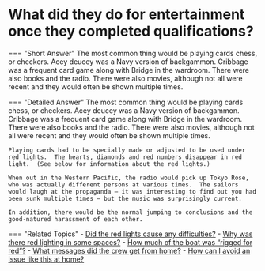 # What did they do for entertainment once they completed qualifications?


=== "Short Answer"
    The most common thing would be playing cards chess, or checkers. Acey deucey was a Navy version of backgammon. Cribbage was a frequent card game along with Bridge in the wardroom. There were also books and the radio. There were also movies, although not all were recent and they would often be shown multiple times.

=== "Detailed Answer"
    The most common thing would be playing cards chess, or checkers.  Acey deucey was a Navy version of backgammon.  Cribbage was a frequent card game along with Bridge in the wardroom.  There were also books and the radio.  There were also movies, although not all were recent and they would often be shown multiple times.

    Playing cards had to be specially made or adjusted to be used under red lights.  The hearts, diamonds and red numbers disappear in red light.  (See below for information about the red lights.)

    When out in the Western Pacific, the radio would pick up Tokyo Rose, who was actually different persons at various times.  The sailors would laugh at the propaganda – it was interesting to find out you had been sunk multiple times – but the music was surprisingly current.

    In addition, there would be the normal jumping to conclusions and the good-natured harassment of each other.

=== "Related Topics"
    - [Did the red lights cause any difficulties?](./did-the-red-lights-cause-any-difficulties.md)
    - [Why was there red lighting in some spaces?](./why-was-there-red-lighting-in-some-spaces.md)
    - [How much of the boat was “rigged for red”?](./how-much-of-the-boat-was-rigged-for-red.md)
    - [What messages did the crew get from home?](./what-messages-did-the-crew-get-from-home.md)
    - [How can I avoid an issue like this at home?](./how-can-i-avoid-an-issue-like-this-at-home.md)
